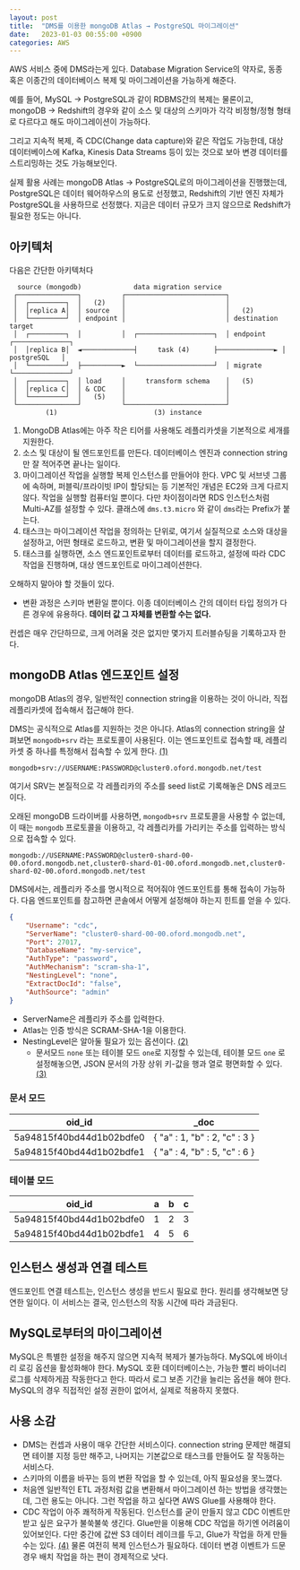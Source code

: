 ```yaml
---
layout: post
title:  "DMS를 이용한 mongoDB Atlas → PostgreSQL 마이그레이션"
date:   2023-01-03 00:55:00 +0900
categories: AWS
---
```


AWS 서비스 중에 DMS라는게 있다. Database Migration Service의 약자로, 동종 혹은 이종간의 데이터베이스 복제 및 마이그레이션을 가능하게 해준다.

예를 들어, MySQL → PostgreSQL과 같이 RDBMS간의 복제는 물론이고, mongoDB → Redshift의 경우와 같이 소스 및 대상의 스키마가 각각 비정형/정형 형태로 다르다고 해도 마이그레이션이 가능하다. 

그리고 지속적 복제, 즉 CDC(Change data capture)와 같은 작업도 가능한데, 대상 데이터베이스에 Kafka, Kinesis Data Streams 등이 있는 것으로 보아 변경 데이터를 스트리밍하는 것도 가능해보인다.

실제 활용 사례는 mongoDB Atlas → PostgreSQL로의 마이그레이션을 진행했는데, PostgreSQL은 데이터 웨어하우스의 용도로 선정했고, Redshift의 기반 엔진 자체가 PostgreSQL을 사용하므로 선정했다. 지금은 데이터 규모가 크지 않으므로 Redshift가 필요한 정도는 아니다.

## 아키텍처

다음은 간단한 아키텍처다

```
  source (mongodb)             data migration service
 ┌───────────────┐          ┌─────────────────────────┐
 │  ┌─────────┐  │   (2)    │                         │           
 │  │replica A│  │ source   │                         │   (2)
 │  └─────────┘  │ endpoint │                         │ destination     target 
 │  ┌─────────┐  │          │  ┌───────────────────┐  │ endpoint    ┌──────────────┐
 │  │replica B│  ◄─────────────┤     task (4)      ├──────────────► │ postgreSQL   │  
 │  └─────────┘  ├──────────►  └───────────────────┘  │ migrate     └──────────────┘
 │  ┌─────────┐  │ load     │     transform schema    │   (5)         
 │  │replica C│  │ & CDC    │                         │
 │  └─────────┘  │   (5)    │                         │
 └───────────────┘          └─────────────────────────┘
         (1)                        (3) instance
```

1. MongoDB Atlas에는 아주 작은 티어를 사용해도 레플리카셋을 기본적으로 세개를 지원한다.
2. 소스 및 대상이 될 엔드포인트를 만든다. 데이터베이스 엔진과 connection string만 잘 적어주면 끝나는 일이다.
3. 마이그레이션 작업을 실행할 복제 인스턴스를 만들어야 한다. VPC 및 서브넷 그룹에 속하며, 퍼블릭/프라이빗 IP이 할당되는 등 기본적인 개념은 EC2와 크게 다르지 않다. 작업을 실행할 컴퓨터일 뿐이다. 다만 차이점이라면 RDS 인스턴스처럼 Multi-AZ를 설정할 수 있다. 클래스에 `dms.t3.micro` 와 같이 `dms`라는 Prefix가 붙는다.
4. 태스크는 마이그레이션 작업을 정의하는 단위로, 여기서 실질적으로 소스와 대상을 설정하고, 어떤 형태로 로드하고, 변환 및 마이그레이션을 할지 결정한다.
5. 태스크를 실행하면, 소스 엔드포인트로부터 데이터를 로드하고, 설정에 따라 CDC 작업을 진행하며, 대상 엔드포인트로 마이그레이션한다.

오해하지 말아야 할 것들이 있다.

- 변환 과정은 스키마 변환일 뿐이다. 이종 데이터베이스 간의 데이터 타입 정의가 다른 경우에 유용하다. **데이터 값 그 자체를 변환할 수는 없다.**

컨셉은 매우 간단하므로, 크게 어려울 것은 없지만 몇가지 트러블슈팅을 기록하고자 한다.

## mongoDB Atlas 엔드포인트 설정

mongoDB Atlas의 경우, 일반적인 connection string을 이용하는 것이 아니라, 직접 레플리카셋에 접속해서 접근해야 한다.

DMS는 공식적으로 Atlas를 지원하는 것은 아니다. Atlas의 connection string을 살펴보면 `mongodb+srv` 라는 프로토콜이 사용된다. 이는 엔드포인트로 접속할 때, 레플리카셋 중 하나를 특정해서 접속할 수 있게 한다. [(1)](https://www.mongodb.com/developer/products/mongodb/srv-connection-strings/)

```
mongodb+srv://USERNAME:PASSWORD@cluster0.oford.mongodb.net/test
```

여기서 SRV는 본질적으로 각 레플리카의 주소를 seed list로 기록해놓은 DNS 레코드이다.

오래된 mongoDB 드라이버를 사용하면, `mongodb+srv` 프로토콜을 사용할 수 없는데, 이 때는 `mongodb` 프로토콜을 이용하고, 각 레플리카를 가리키는 주소를 입력하는 방식으로 접속할 수 있다. 

```
mongodb://USERNAME:PASSWORD@cluster0-shard-00-00.oford.mongodb.net,cluster0-shard-01-00.oford.mongodb.net,cluster0-shard-02-00.oford.mongodb.net/test
```

DMS에서는, 레플리카 주소를 명시적으로 적어줘야 엔드포인트를 통해 접속이 가능하다. 다음 엔드포인트를 참고하면 콘솔에서 어떻게 설정해야 하는지 힌트를 얻을 수 있다.

```json
{
    "Username": "cdc",
    "ServerName": "cluster0-shard-00-00.oford.mongodb.net",
    "Port": 27017,
    "DatabaseName": "my-service",
    "AuthType": "password",
    "AuthMechanism": "scram-sha-1",
    "NestingLevel": "none",
    "ExtractDocId": "false",
    "AuthSource": "admin"
}
```

- ServerName은 레플리카 주소를 입력한다.
- Atlas는 인증 방식은 SCRAM-SHA-1을 이용한다.
- NestingLevel은 알아둘 필요가 있는 옵션이다. [(2)](https://docs.aws.amazon.com/ko_kr/dms/latest/APIReference/API_MongoDbSettings.html)
    - 문서모드 `none` 또는 테이블 모드 `one`로 지정할 수 있는데, 테이블 모드 `one` 로 설정해놓으면, JSON 문서의 가장 상위 키-값을 행과 열로 평면화할 수 있다. [(3)](https://docs.aws.amazon.com/ko_kr/dms/latest/userguide/CHAP_Source.MongoDB.html)

### 문서 모드

| oid_id | _doc |
| --- | --- |
| 5a94815f40bd44d1b02bdfe0 | { "a" : 1, "b" : 2, "c" : 3 } |
| 5a94815f40bd44d1b02bdfe1 | { "a" : 4, "b" : 5, "c" : 6 } |

### 테이블 모드

| oid_id | a | b | c |
| --- | --- | --- | --- |
| 5a94815f40bd44d1b02bdfe0 | 1 | 2 | 3 |
| 5a94815f40bd44d1b02bdfe1 | 4 | 5 | 6 |

## 인스턴스 생성과 연결 테스트

엔드포인트 연결 테스트는, 인스턴스 생성을 반드시 필요로 한다. 원리를 생각해보면 당연한 일이다. 이 서비스는 결국, 인스턴스의 작동 시간에 따라 과금된다.

## MySQL로부터의 마이그레이션

MySQL은 특별한 설정을 해주지 않으면 지속적 복제가 불가능하다. MySQL에 바이너리 로깅 옵션을 활성화해야 한다. MySQL 호환 데이터베이스는, 가능한 빨리 바이너리 로그를 삭제하게끔 작동한다고 한다. 따라서 로그 보존 기간을 늘리는 옵션을 해야 한다. MySQL의 경우 직접적인 설정 권한이 없어서, 실제로 적용하지 못했다. 

## 사용 소감

- DMS는 컨셉과 사용이 매우 간단한 서비스이다. connection string 문제만 해결되면 테이블 지정 등만 해주고, 나머지는 기본값으로 태스크를 만들어도 잘 작동하는 서비스다.
- 스키마의 이름을 바꾸는 등의 변환 작업을 할 수 있는데, 아직 필요성을 못느꼈다.
- 처음엔 일반적인 ETL 과정처럼 값을 변환해서 마이그레이션 하는 방법을 생각했는데, 그런 용도는 아니다. 그런 작업을 하고 싶다면 AWS Glue를 사용해야 한다.
- CDC 작업이 아주 쾌적하게 작동된다. 인스턴스를 굳이 만들지 않고 CDC 이벤트만 받고 싶은 요구가 불쑥불쑥 생긴다. Glue만을 이용해 CDC 작업을 하기엔 어려움이 있어보인다. 다만 중간에 값싼 S3 데이터 레이크를 두고, Glue가 작업을 하게 만들 수는 있다. [(4)](https://aws.amazon.com/ko/blogs/big-data/implement-a-cdc-based-upsert-in-a-data-lake-using-apache-iceberg-and-aws-glue/) 물론 여전히 복제 인스턴스가 필요하다. 데이터 변경 이벤트가 드문 경우 배치 작업을 하는 편이 경제적으로 낫다.
